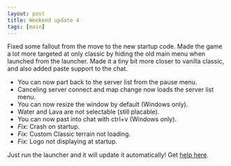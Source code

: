 ```yaml
---
layout: post
title: Weekend update 4
tags: [main]
---
```


Fixed some fallout from the move to the new startup code. Made the game a lot
more targeted at only classic by hiding the old main menu when launched from
the launcher. Made it a tiny bit more closer to vanilla classic, and also
added paste support to the chat.

 * You can now part back to the server list from the pause menu.
 * Canceling server connect and map change now loads the server list menu.
 * You can now resize the window by default (Windows only).
 * Water and Lava are not selectable (still placable).
 * You can now past into chat with ctrl+v (Windows only).
 * _Fix_: Crash on startup.
 * _Fix_: Custom Classic terrain not loading.
 * _Fix_: Logo not displaying at startup.

Just run the launcher and it will update it automatically!
Get [help here](/help.html). 
